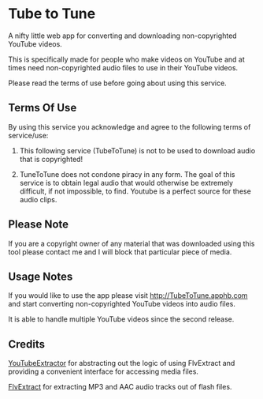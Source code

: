 # Tube to Tune
A nifty little web app for converting and downloading non-copyrighted YouTube videos. 

This is specifically made for people who make videos on YouTube and at times need non-copyrighted audio files to use in their YouTube videos. 

Please read the terms of use before going about using this service.

## Terms Of Use

By using this service you acknowledge and agree to the following terms of service/use:

1) This following service (TubeToTune) is not to be used to download audio that is copyrighted!

2) TuneToTune does not condone piracy in any form. The goal of this service is to obtain legal audio that would otherwise be extremely difficult, if not impossible, to find. Youtube is a perfect source for these audio clips. 

## Please Note

If you are a copyright owner of any material that was downloaded using this tool please contact me and I will block that particular piece of media.

## Usage Notes

If you would like to use the app please visit http://TubeToTune.apphb.com and start converting non-copyrighted YouTube videos into audio files.

It is able to handle multiple YouTube videos since the second release.

## Credits

[YouTubeExtractor](https://github.com/flagbug/YoutubeExtractor) for abstracting out the logic of using FlvExtract and providing a convenient interface for accessing media files.

[FlvExtract](http://moitah.net/) for extracting MP3 and AAC audio tracks out of flash files.


